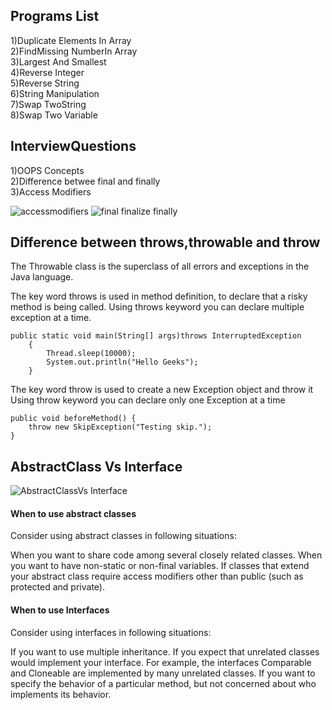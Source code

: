 
## Programs List
1)Duplicate Elements In Array  <br />
2)FindMissing NumberIn Array <br />
3)Largest And Smallest<br />
4)Reverse Integer<br />
5)Reverse String<br />
6)String Manipulation<br />
7)Swap TwoString<br />
8)Swap Two Variable <br />
## InterviewQuestions
1)OOPS Concepts <br />
2)Difference betwee final and finally <br />
3)Access Modifiers

![accessmodifiers](https://user-images.githubusercontent.com/24494133/44627329-960de580-a949-11e8-8829-685eb59c8f70.PNG)
![final finalize finally](https://user-images.githubusercontent.com/24494133/51971422-15768680-249f-11e9-9806-b9f3a041080b.PNG)
## Difference between throws,throwable and throw
The Throwable class is the superclass of all errors and exceptions in the Java language.

The key word throws is used in method definition, to declare that a risky method is being called.
Using throws keyword you can declare multiple exception at a time.

```
public static void main(String[] args)throws InterruptedException 
    { 
        Thread.sleep(10000); 
        System.out.println("Hello Geeks"); 
    } 
```


The key word throw  is used to create a new Exception object and throw it
Using throw keyword you can declare only one Exception at a time

```
public void beforeMethod() {
    throw new SkipException("Testing skip.");
}
```
## AbstractClass Vs Interface
![AbstractClassVs Interface](https://user-images.githubusercontent.com/24494133/54104952-8773b100-43f7-11e9-8f20-9591825fd5b5.PNG)
####   When to use abstract classes
Consider using abstract classes in following situations:

When you want to share code among several closely related classes.
When you want to have non-static or non-final variables.
If classes that extend your abstract class require access modifiers other than public (such as protected and private).
####  When to use Interfaces
Consider using interfaces in following situations:

If you want to use multiple inheritance.
If you expect that unrelated classes would implement your interface. For example, the interfaces Comparable and Cloneable are implemented by many unrelated classes.
If you want to specify the behavior of a particular method, but not concerned about who implements its behavior.






